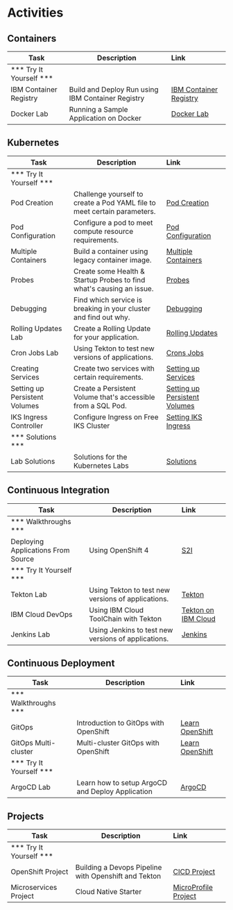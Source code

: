 # Activities
## Containers

  | Task                            | Description         | Link        |
  | --------------------------------| ------------------  |:----------- |
  | *** Try It Yourself ***                         |         |         |
  | IBM Container Registry | Build and Deploy Run using IBM Container Registry  | [IBM Container Registry](containers/container-registry/index.md) |
  | Docker Lab | Running a Sample Application on Docker | [Docker Lab](containers/index.md) |

## Kubernetes

  | Task                            | Description         | Link        |
  | --------------------------------| ------------------  |:----------- |
  | *** Try It Yourself ***                         |         |         |
  | Pod Creation | Challenge yourself to create a Pod YAML file to meet certain parameters. | [Pod Creation](kubernetes/lab1/index.md) |
  | Pod Configuration | Configure a pod to meet compute resource requirements. | [Pod Configuration](kubernetes/lab2/index.md) |
  | Multiple Containers | Build a container using legacy container image.| [Multiple Containers](kubernetes/lab3/index.md) |
  | Probes | Create some Health & Startup Probes to find what's causing an issue.  | [Probes](kubernetes/lab4/index.md) |
  | Debugging | Find which service is breaking in your cluster and find out why.  | [Debugging](kubernetes/lab5/index.md) |
  | Rolling Updates Lab | Create a Rolling Update for your application.  | [Rolling Updates](kubernetes/lab6/index.md) |
  | Cron Jobs Lab | Using Tekton to test new versions of applications. | [Crons Jobs](kubernetes/lab7/index.md) |
  | Creating Services | Create two services with certain requirements. | [Setting up Services](kubernetes/lab8/index.md) |
  | Setting up Persistent Volumes | Create a Persistent Volume that's accessible from a SQL Pod. | [Setting up Persistent Volumes](kubernetes/lab10/index.md) |
  | IKS Ingress Controller | Configure Ingress on Free IKS Cluster | [Setting IKS Ingress](kubernetes/ingress-iks/index.md) |
  | *** Solutions ***                         |         |         |
  | Lab Solutions | Solutions for the Kubernetes Labs  | [Solutions](kubernetes/solutions/lab-solutions.md) |

## Continuous Integration

  | Task                            | Description         | Link        |
  | --------------------------------| ------------------  |:----------- |
  | *** Walkthroughs ***                         |         |         |
  | Deploying Applications From Source |  Using OpenShift 4 | [S2I](https://learn.openshift.com/introduction/deploying-python/) |
  | *** Try It Yourself ***                         |         |         |
  | Tekton Lab | Using Tekton to test new versions of applications. | [Tekton](devops/tekton/index.md) |
  | IBM Cloud DevOps | Using IBM Cloud ToolChain with Tekton | [Tekton on IBM Cloud](devops/ibm-toolchain/index.md) |
  | Jenkins Lab | Using Jenkins to test new versions of applications. | [Jenkins](devops/jenkins/index.md) |

## Continuous Deployment

  | Task                            | Description         | Link        |
  | --------------------------------| ------------------  |:----------- |
  | *** Walkthroughs ***                         |         |         |     |
  | GitOps | Introduction to GitOps with OpenShift | [Learn OpenShift](https://learn.openshift.com/introduction/gitops-introduction/) |
  | GitOps Multi-cluster | Multi-cluster GitOps with OpenShift | [Learn OpenShift](https://learn.openshift.com/introduction/gitops-multicluster/) |
  | *** Try It Yourself ***                         |         |         |
  | ArgoCD Lab | Learn how to setup ArgoCD and Deploy Application | [ArgoCD](devops/argocd/index.md) |

## Projects

| Task                            | Description         | Link        |
| --------------------------------| ------------------  |:----------- |
| *** Try It Yourself ***                         |         |         |
| OpenShift Project | Building a Devops Pipeline with Openshift and Tekton | [CICD Project](../projects/project-cicd/) |
| Microservices Project | Cloud Native Starter | [MicroProfile Project](../projects/project-cn-starter/) |
